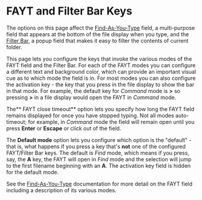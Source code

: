 # FAYT and Filter Bar Keys

The options on this page affect the [Find-As-You-Type](/Manual/basic_concepts/the_lister/find-as-you-type_field.md) field, a multi-purpose field that appears at the bottom of the file display when you type, and the [Filter Bar](/Manual/basic_concepts/searching_and_filtering/filter_bar.md), a popup field that makes it easy to filter the contents of current folder.

This page lets you configure the keys that invoke the various modes of the FAYT field and the Filter Bar. For each of the FAYT modes you can configure a different text and background color, which can provide an important visual cue as to which mode the field is in. For most modes you can also configure the activation key - the key that you press in the file display to show the bar in that mode. For example, the default key for *Command* mode is **\>** so pressing **\>** in a file display would open the FAYT in *Command* mode.

The\*\* FAYT close timeout\*\* option lets you specify how long the FAYT field remains displayed for once you have stopped typing. Not all modes auto-timeout; for example, in *Command* mode the field will remain open until you press **Enter** or **Escape** or click out of the field.

The **Default mode** option lets you configure which option is the "default" - that is, what happens if you press a key that's **not** one of the configured FAYT/Filter Bar keys. The default is *Find* mode, which means if you press, say, the **A** key, the FAYT will open in *Find* mode and the selection will jump to the first filename beginning with an **A**. The activation key field is hidden for the default mode.

See the [Find-As-You-Type](/Manual/basic_concepts/the_lister/find-as-you-type_field.md) documentation for more detail on the FAYT field including a description of its various modes.
